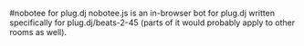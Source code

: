#nobotee for plug.dj
nobotee.js is an in-browser bot for plug.dj written specifically for plug.dj/beats-2-45 (parts of it would probably apply to other rooms as well).
